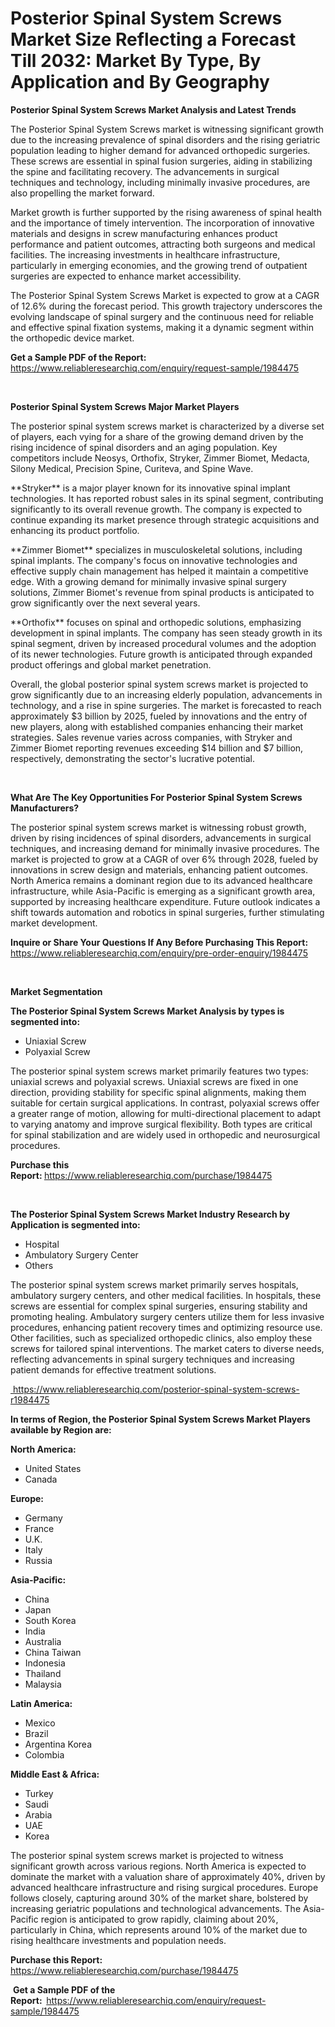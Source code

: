 <p><h1>Posterior Spinal System Screws Market Size Reflecting a Forecast Till 2032: Market By Type, By Application and By Geography</h1></p><p><strong>Posterior Spinal System Screws Market Analysis and Latest Trends</strong></p>
<p><p>The Posterior Spinal System Screws market is witnessing significant growth due to the increasing prevalence of spinal disorders and the rising geriatric population leading to higher demand for advanced orthopedic surgeries. These screws are essential in spinal fusion surgeries, aiding in stabilizing the spine and facilitating recovery. The advancements in surgical techniques and technology, including minimally invasive procedures, are also propelling the market forward.</p><p>Market growth is further supported by the rising awareness of spinal health and the importance of timely intervention. The incorporation of innovative materials and designs in screw manufacturing enhances product performance and patient outcomes, attracting both surgeons and medical facilities. The increasing investments in healthcare infrastructure, particularly in emerging economies, and the growing trend of outpatient surgeries are expected to enhance market accessibility.</p><p>The Posterior Spinal System Screws Market is expected to grow at a CAGR of 12.6% during the forecast period. This growth trajectory underscores the evolving landscape of spinal surgery and the continuous need for reliable and effective spinal fixation systems, making it a dynamic segment within the orthopedic device market.</p></p>
<p><strong>Get a Sample PDF of the Report:&nbsp;</strong> <a href="https://www.reliableresearchiq.com/enquiry/request-sample/1984475?utm_campaign=2773&utm_medium=2&utm_source=Github&utm_content=ia&utm_term=16042025&utm_id=posterior-spinal-system-screws">https://www.reliableresearchiq.com/enquiry/request-sample/1984475</a></p>
<p>&nbsp;</p>
<p><strong>Posterior Spinal System Screws Major Market Players</strong></p>
<p><p>The posterior spinal system screws market is characterized by a diverse set of players, each vying for a share of the growing demand driven by the rising incidence of spinal disorders and an aging population. Key competitors include Neosys, Orthofix, Stryker, Zimmer Biomet, Medacta, Silony Medical, Precision Spine, Curiteva, and Spine Wave.</p><p>**Stryker** is a major player known for its innovative spinal implant technologies. It has reported robust sales in its spinal segment, contributing significantly to its overall revenue growth. The company is expected to continue expanding its market presence through strategic acquisitions and enhancing its product portfolio.</p><p>**Zimmer Biomet** specializes in musculoskeletal solutions, including spinal implants. The company's focus on innovative technologies and effective supply chain management has helped it maintain a competitive edge. With a growing demand for minimally invasive spinal surgery solutions, Zimmer Biomet's revenue from spinal products is anticipated to grow significantly over the next several years.</p><p>**Orthofix** focuses on spinal and orthopedic solutions, emphasizing development in spinal implants. The company has seen steady growth in its spinal segment, driven by increased procedural volumes and the adoption of its newer technologies. Future growth is anticipated through expanded product offerings and global market penetration.</p><p>Overall, the global posterior spinal system screws market is projected to grow significantly due to an increasing elderly population, advancements in technology, and a rise in spine surgeries. The market is forecasted to reach approximately $3 billion by 2025, fueled by innovations and the entry of new players, along with established companies enhancing their market strategies. Sales revenue varies across companies, with Stryker and Zimmer Biomet reporting revenues exceeding $14 billion and $7 billion, respectively, demonstrating the sector's lucrative potential.</p></p>
<p>&nbsp;</p>
<p><strong>What Are The Key Opportunities For Posterior Spinal System Screws Manufacturers?</strong></p>
<p><p>The posterior spinal system screws market is witnessing robust growth, driven by rising incidences of spinal disorders, advancements in surgical techniques, and increasing demand for minimally invasive procedures. The market is projected to grow at a CAGR of over 6% through 2028, fueled by innovations in screw design and materials, enhancing patient outcomes. North America remains a dominant region due to its advanced healthcare infrastructure, while Asia-Pacific is emerging as a significant growth area, supported by increasing healthcare expenditure. Future outlook indicates a shift towards automation and robotics in spinal surgeries, further stimulating market development.</p></p>
<p><strong>Inquire or Share Your Questions If Any Before Purchasing This Report:</strong> <a href="https://www.reliableresearchiq.com/enquiry/pre-order-enquiry/1984475?utm_campaign=2773&utm_medium=2&utm_source=Github&utm_content=ia&utm_term=16042025&utm_id=posterior-spinal-system-screws">https://www.reliableresearchiq.com/enquiry/pre-order-enquiry/1984475</a></p>
<p>&nbsp;</p>
<p><strong>Market Segmentation</strong></p>
<p><strong>The Posterior Spinal System Screws Market Analysis by types is segmented into:</strong></p>
<p><ul><li>Uniaxial Screw</li><li>Polyaxial Screw</li></ul></p>
<p><p>The posterior spinal system screws market primarily features two types: uniaxial screws and polyaxial screws. Uniaxial screws are fixed in one direction, providing stability for specific spinal alignments, making them suitable for certain surgical applications. In contrast, polyaxial screws offer a greater range of motion, allowing for multi-directional placement to adapt to varying anatomy and improve surgical flexibility. Both types are critical for spinal stabilization and are widely used in orthopedic and neurosurgical procedures.</p></p>
<p><strong>Purchase this Report:&nbsp;</strong><a href="https://www.reliableresearchiq.com/purchase/1984475?utm_campaign=2773&utm_medium=2&utm_source=Github&utm_content=ia&utm_term=16042025&utm_id=posterior-spinal-system-screws">https://www.reliableresearchiq.com/purchase/1984475</a></p>
<p>&nbsp;</p>
<p><strong>The Posterior Spinal System Screws Market Industry Research by Application is segmented into:</strong></p>
<p><ul><li>Hospital</li><li>Ambulatory Surgery Center</li><li>Others</li></ul></p>
<p><p>The posterior spinal system screws market primarily serves hospitals, ambulatory surgery centers, and other medical facilities. In hospitals, these screws are essential for complex spinal surgeries, ensuring stability and promoting healing. Ambulatory surgery centers utilize them for less invasive procedures, enhancing patient recovery times and optimizing resource use. Other facilities, such as specialized orthopedic clinics, also employ these screws for tailored spinal interventions. The market caters to diverse needs, reflecting advancements in spinal surgery techniques and increasing patient demands for effective treatment solutions.</p></p>
<p><a href="https://www.reliableresearchiq.com/posterior-spinal-system-screws-r1984475?utm_campaign=2773&utm_medium=2&utm_source=Github&utm_content=ia&utm_term=16042025&utm_id=posterior-spinal-system-screws">&nbsp;https://www.reliableresearchiq.com/posterior-spinal-system-screws-r1984475</a></p>
<p><strong>In terms of Region, the Posterior Spinal System Screws Market Players available by Region are:</strong></p>
<p>
    <p> <strong> North America: </strong>
        <ul>
            <li>United States</li>
            <li>Canada</li>
        </ul>
        </p> 
    <p> <strong> Europe: </strong>
        <ul>
            <li>Germany</li>
            <li>France</li>
            <li>U.K.</li>
            <li>Italy</li>
            <li>Russia</li>
        </ul>
        </p> 
    <p> <strong> Asia-Pacific: </strong>
        <ul>
            <li>China</li>
            <li>Japan</li>
            <li>South Korea</li>
            <li>India</li>
            <li>Australia</li>
            <li>China Taiwan</li>
            <li>Indonesia</li>
            <li>Thailand</li>
            <li>Malaysia</li>
        </ul>
        </p> 
    <p> <strong> Latin America: </strong>
        <ul>
            <li>Mexico</li>
            <li>Brazil</li>
            <li>Argentina Korea</li>
            <li>Colombia</li>
        </ul>
        </p> 
    <p> <strong> Middle East & Africa: </strong>
        <ul>
            <li>Turkey</li>
            <li>Saudi</li>
            <li>Arabia</li>
            <li>UAE</li>
            <li>Korea</li>
        </ul>
    </p>
    </p>
<p><p>The posterior spinal system screws market is projected to witness significant growth across various regions. North America is expected to dominate the market with a valuation share of approximately 40%, driven by advanced healthcare infrastructure and rising surgical procedures. Europe follows closely, capturing around 30% of the market share, bolstered by increasing geriatric populations and technological advancements. The Asia-Pacific region is anticipated to grow rapidly, claiming about 20%, particularly in China, which represents around 10% of the market due to rising healthcare investments and population needs.</p></p>
<p><strong>Purchase this Report: </strong><a href="https://www.reliableresearchiq.com/purchase/1984475?utm_campaign=2773&utm_medium=2&utm_source=Github&utm_content=ia&utm_term=16042025&utm_id=posterior-spinal-system-screws">https://www.reliableresearchiq.com/purchase/1984475</a></p>
<p>&nbsp;<strong>Get a Sample PDF of the Report:&nbsp;&nbsp;</strong><a href="https://www.reliableresearchiq.com/enquiry/request-sample/1984475?utm_campaign=2773&utm_medium=2&utm_source=Github&utm_content=ia&utm_term=16042025&utm_id=posterior-spinal-system-screws">https://www.reliableresearchiq.com/enquiry/request-sample/1984475</a></p>
<p><strong></strong></p>
<p><p></p><p></p><p></p></p>